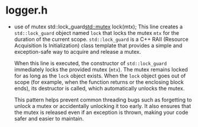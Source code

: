 # logger.h 

- use of mutex std::lock_guard<std::mutex> lock(mtx);
    This line creates a `std::lock_guard` object named `lock` that locks the mutex `mtx` for the duration of the current scope. `std::lock_guard` is a C++ RAII (Resource Acquisition Is Initialization) class template that provides a simple and exception-safe way to acquire and release a mutex.

    When this line is executed, the constructor of `std::lock_guard` immediately locks the provided mutex (`mtx`). The mutex remains locked for as long as the `lock` object exists. When the `lock` object goes out of scope (for example, when the function returns or the enclosing block ends), its destructor is called, which automatically unlocks the mutex.

    This pattern helps prevent common threading bugs such as forgetting to unlock a mutex or accidentally unlocking it too early. It also ensures that the mutex is released even if an exception is thrown, making your code safer and easier to maintain.